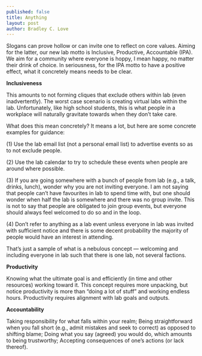 ```yaml
---
published: false
title: Anything
layout: post
author: Bradley C. Love
---
```


Slogans can prove hollow or can invite one to reflect on core values. Aiming for the latter, our new lab motto is Inclusive, Productive, Accountable (IPA). We aim for a community where everyone is hoppy, I mean happy, no matter their drink of choice. In seriousness, for the IPA motto to have a positive effect, what it concretely means needs to be clear.

<b> Inclusiveness </b>

This amounts to not forming cliques that exclude others within lab (even inadvertently). The worst case scenario is creating virtual labs within the lab. Unfortunately, like high school students, this is what people in a workplace will naturally gravitate towards when they don’t take care. 

What does this mean concretely? It means a lot, but here are some concrete examples for guidance:

(1) Use the lab email list (not a personal email list) to advertise events so as to not exclude people. 

(2) Use the lab calendar to try to schedule these events when people are around where possible.

(3) If you are going somewhere with a bunch of people from lab (e.g., a talk, drinks, lunch), wonder why you are not inviting everyone. I am not saying that people can’t have favourites in lab to spend time with, but one should wonder when half the lab is somewhere and there was no group invite. This is not to say that people are obligated to join group events, but everyone should always feel welcomed to do so and in the loop.

(4) Don’t refer to anything as a lab event unless everyone in lab was invited with sufficient notice and there is some decent probability the majority of people would have an interest in attending.

That’s just a sample of what is a nebulous concept —  welcoming and including everyone in lab such that there is one lab, not several factions.

<b> Productivity </b>

Knowing what the ultimate goal is and efficiently (in time and other resources) working toward it. This concept requires more unpacking, but notice productivity is more than “doing a lot of stuff” and working endless hours. Productivity requires alignment with lab goals and outputs.

<b> Accountability</b>

Taking responsibility for what falls within your realm; Being straightforward when you fall short (e.g., admit mistakes and seek to correct) as opposed to shifting blame; Doing what you say (agreed) you would do, which amounts to being trustworthy; Accepting consequences of one’s actions (or lack thereof).
